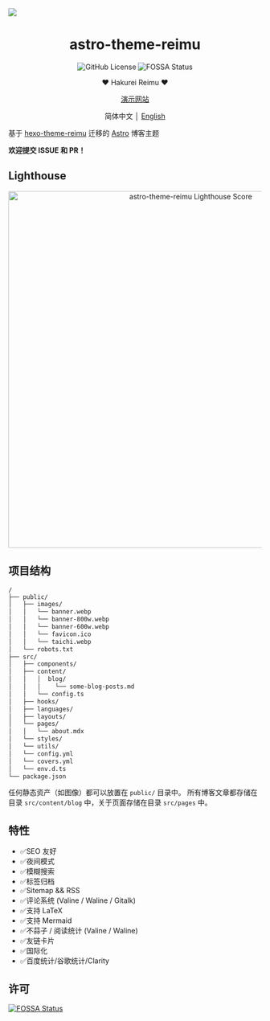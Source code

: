 <img src="https://fastly.jsdelivr.net/gh/D-Sketon/astro-theme-reimu/screenshot.png"/>
<div align = center>
  <h1>astro-theme-reimu</h1>
  <img alt="GitHub License" src="https://img.shields.io/github/license/D-Sketon/astro-theme-reimu">
  <img alt="FOSSA Status" src="https://app.fossa.com/api/projects/git%2Bgithub.com%2FD-Sketon%2Fastro-theme-reimu.svg?type=shield"/>
  <p align="center">
  ❤ Hakurei Reimu ❤
  </p>

  [演示网站](https://d-sketon.github.io/astro-theme-reimu)

  简体中文 │ [English](https://github.com/D-Sketon/astro-theme-reimu/blob/main/README.en.md)
</div>

基于 [hexo-theme-reimu](https://github.com/D-Sketon/hexo-theme-reimu) 迁移的 [Astro](https://astro.build) 博客主题

**欢迎提交 ISSUE 和 PR！**

## Lighthouse

<p align="center">
  <a href="https://pagespeed.web.dev/analysis/https-d-sketon-github-io-astro-theme-reimu/l2ptsmftie?form_factor=desktop">
    <img width="710" alt="astro-theme-reimu Lighthouse Score" src="https://fastly.jsdelivr.net/gh/D-Sketon/astro-theme-reimu/psi.svg">
  <a>
</p>

## 项目结构
```txt
/
├── public/
│   ├── images/
│   │   └── banner.webp
│   │   └── banner-800w.webp
│   │   └── banner-600w.webp
│   │   └── favicon.ico
│   │   └── taichi.webp
│   └── robots.txt
├── src/
│   ├── components/
│   ├── content/
│   │   │  blog/
│   │   │    └── some-blog-posts.md
│   │   └── config.ts
│   ├── hooks/
│   ├── languages/
│   ├── layouts/
│   └── pages/
│   │   └── about.mdx
│   └── styles/
│   └── utils/
│   └── config.yml
│   └── covers.yml
│   └── env.d.ts
└── package.json
```

任何静态资产（如图像）都可以放置在 `public/` 目录中。
所有博客文章都存储在目录 `src/content/blog` 中，关于页面存储在目录 `src/pages` 中。

## 特性
- ✅SEO 友好
- ✅夜间模式
- ✅模糊搜索
- ✅标签归档
- ✅Sitemap && RSS
- ✅评论系统 (Valine / Waline / Gitalk)
- ✅支持 LaTeX
- ✅支持 Mermaid
- ✅不蒜子 / 阅读统计 (Valine / Waline)
- ✅友链卡片
- ✅国际化
- ✅百度统计/谷歌统计/Clarity

## 许可

[![FOSSA Status](https://app.fossa.com/api/projects/git%2Bgithub.com%2FD-Sketon%2Fastro-theme-reimu.svg?type=large)](https://app.fossa.com/projects/git%2Bgithub.com%2FD-Sketon%2Fastro-theme-reimu?ref=badge_large)